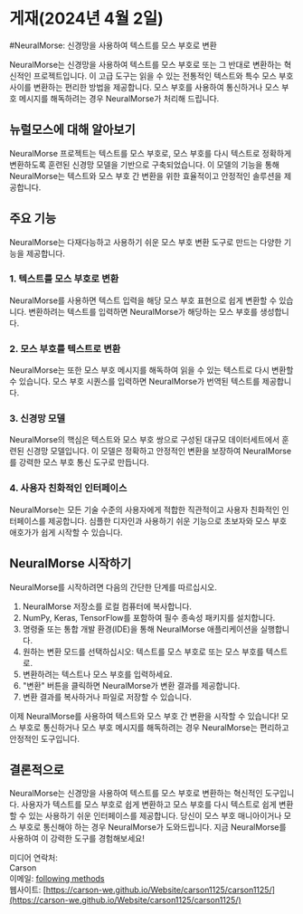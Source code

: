 # 게재(2024년 4월 2일)
#NeuralMorse: 신경망을 사용하여 텍스트를 모스 부호로 변환

NeuralMorse는 신경망을 사용하여 텍스트를 모스 부호로 또는 그 반대로 변환하는 혁신적인 프로젝트입니다. 이 고급 도구는 읽을 수 있는 전통적인 텍스트와 특수 모스 부호 사이를 변환하는 편리한 방법을 제공합니다. 모스 부호를 사용하여 통신하거나 모스 부호 메시지를 해독하려는 경우 NeuralMorse가 처리해 드립니다.

## 뉴럴모스에 대해 알아보기

NeuralMorse 프로젝트는 텍스트를 모스 부호로, 모스 부호를 다시 텍스트로 정확하게 변환하도록 훈련된 신경망 모델을 기반으로 구축되었습니다. 이 모델의 기능을 통해 NeuralMorse는 텍스트와 모스 부호 간 변환을 위한 효율적이고 안정적인 솔루션을 제공합니다.

## 주요 기능

NeuralMorse는 다재다능하고 사용하기 쉬운 모스 부호 변환 도구로 만드는 다양한 기능을 제공합니다.

### 1. 텍스트를 모스 부호로 변환
NeuralMorse를 사용하면 텍스트 입력을 해당 모스 부호 표현으로 쉽게 변환할 수 있습니다. 변환하려는 텍스트를 입력하면 NeuralMorse가 해당하는 모스 부호를 생성합니다.

### 2. 모스 부호를 텍스트로 변환
NeuralMorse는 또한 모스 부호 메시지를 해독하여 읽을 수 있는 텍스트로 다시 변환할 수 있습니다. 모스 부호 시퀀스를 입력하면 NeuralMorse가 번역된 텍스트를 제공합니다.

### 3. 신경망 모델
NeuralMorse의 핵심은 텍스트와 모스 부호 쌍으로 구성된 대규모 데이터세트에서 훈련된 신경망 모델입니다. 이 모델은 정확하고 안정적인 변환을 보장하여 NeuralMorse를 강력한 모스 부호 통신 도구로 만듭니다.

### 4. 사용자 친화적인 인터페이스
NeuralMorse는 모든 기술 수준의 사용자에게 적합한 직관적이고 사용자 친화적인 인터페이스를 제공합니다. 심플한 디자인과 사용하기 쉬운 기능으로 초보자와 모스 부호 애호가가 쉽게 시작할 수 있습니다.

## NeuralMorse 시작하기

NeuralMorse를 시작하려면 다음의 간단한 단계를 따르십시오.

1. NeuralMorse 저장소를 로컬 컴퓨터에 복사합니다.
2. NumPy, Keras, TensorFlow를 포함하여 필수 종속성 패키지를 설치합니다.
3. 명령줄 또는 통합 개발 환경(IDE)을 통해 NeuralMorse 애플리케이션을 실행합니다.
4. 원하는 변환 모드를 선택하십시오: 텍스트를 모스 부호로 또는 모스 부호를 텍스트로.
5. 변환하려는 텍스트나 모스 부호를 입력하세요.
6. "변환" 버튼을 클릭하면 NeuralMorse가 변환 결과를 제공합니다.
7. 변환 결과를 복사하거나 파일로 저장할 수 있습니다.

이제 NeuralMorse를 사용하여 텍스트와 모스 부호 간 변환을 시작할 수 있습니다! 모스 부호로 통신하거나 모스 부호 메시지를 해독하려는 경우 NeuralMorse는 편리하고 안정적인 도구입니다.

## 결론적으로

NeuralMorse는 신경망을 사용하여 텍스트를 모스 부호로 변환하는 혁신적인 도구입니다. 사용자가 텍스트를 모스 부호로 쉽게 변환하고 모스 부호를 다시 텍스트로 쉽게 변환할 수 있는 사용하기 쉬운 인터페이스를 제공합니다. 당신이 모스 부호 매니아이거나 모스 부호로 통신해야 하는 경우 NeuralMorse가 도와드립니다. 지금 NeuralMorse를 사용하여 이 강력한 도구를 경험해보세요!

미디어 연락처:<br>
Carson<br>
이메일: [following methods](https://carson-we.github.io/Carson-We.github.io/contact.html)<br>
웹사이트: [https://carson-we.github.io/Website/carson1125/carson1125/](https://carson-we.github.io/Website/carson1125/carson1125/)
